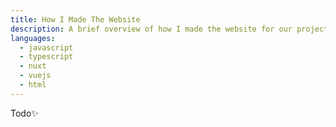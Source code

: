 ```yaml
---
title: How I Made The Website
description: A brief overview of how I made the website for our project, including the design requirements I had and the tools I used.
languages:
  - javascript
  - typescript
  - nuxt
  - vuejs
  - html
---
```


Todo✨